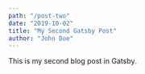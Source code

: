```yaml
---
path: "/post-two"
date: "2019-10-02"
title: "My Second Gatsby Post"
author: "John Doe"
---
```


This is my second blog post in Gatsby.
